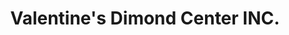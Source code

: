 ---
title: "Valentine's Dimond Center INC."
url: /milford/valentines-dimond-center-inc/
shop: jewelry
---